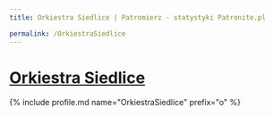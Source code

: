 ```yaml
---
title: Orkiestra Siedlice | Patromierz - statystyki Patronite.pl

permalink: /OrkiestraSiedlice
---
```


# [Orkiestra Siedlice](https://patronite.pl/OrkiestraSiedlice)

{% include profile.md name="OrkiestraSiedlice" prefix="o" %}
